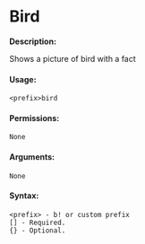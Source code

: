 # Bird

**Description:**

Shows a picture of bird with a fact

#### Usage:

```
<prefix>bird
```

#### Permissions:

```
None
```

#### Arguments:

```
None
```

#### Syntax:

```
<prefix> - b! or custom prefix
[] - Required.
{} - Optional.
```
